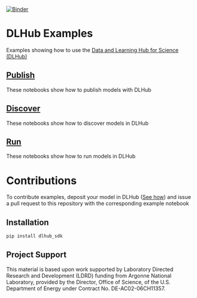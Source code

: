 [![Binder](https://mybinder.org/badge_logo.svg)](https://mybinder.org/v2/gh/DLHub-Argonne/dlhub_examples/master)


# DLHub Examples

Examples showing how to use the [Data and Learning Hub for Science (DLHub)](https://www.dlhub.org)

## [Publish](./publish)
These notebooks show how to publish models with DLHub

## [Discover](./discover)
These notebooks show how to discover models in DLHub

## [Run](./run)
These notebooks show how to run models in DLHub

# Contributions
To contribute examples, deposit your model in DLHub ([See how](./publish)) and issue a pull request to this repository with the corresponding example notebook

## Installation
```bash
pip install dlhub_sdk
```

## Project Support
This material is based upon work supported by Laboratory Directed Research and Development (LDRD) funding from Argonne National Laboratory, provided by the Director, Office of Science, of the U.S. Department of Energy under Contract No. DE-AC02-06CH11357.



